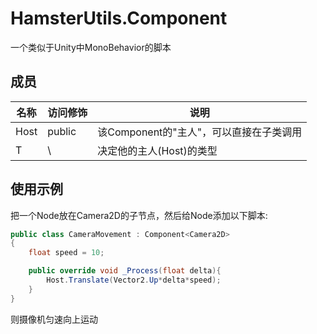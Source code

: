# HamsterUtils.Component
一个类似于Unity中MonoBehavior的脚本

## 成员
| 名称 | 访问修饰 | 说明                                    |
| ---- | -------- | --------------------------------------- |
| Host | public   | 该Component的"主人"，可以直接在子类调用 |
| T    | \        | 决定他的主人(Host)的类型                |

## 使用示例

把一个Node放在Camera2D的子节点，然后给Node添加以下脚本:

```C#
public class CameraMovement : Component<Camera2D>
{
    float speed = 10;

    public override void _Process(float delta){
        Host.Translate(Vector2.Up*delta*speed);
    }
}
```

则摄像机匀速向上运动

